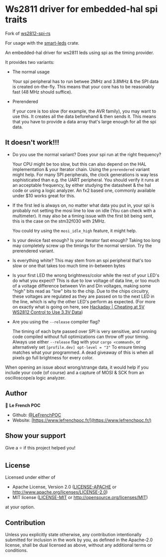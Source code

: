 # Ws2811 driver for embedded-hal spi traits

Fork of [ws2812-spi-rs](https://github.com/smart-leds-rs/ws2812-spi-rs)

For usage with the [smart-leds](https://github.com/smart-leds-rs/smart-leds)
crate.

An embedded-hal driver for ws2811 leds using spi as the timing provider.

It provides two variants:
- The normal usage

  Your spi peripheral has to run betwee 2MHz and 3.8MHz & the SPI data is created on-the-fly.
  This means that your core has to be reasonably fast (48 MHz should suffice).
- Prerendered

  If your core is too slow (for example, the AVR family), you
  may want to use this. It creates all the data beforehand & then sends it. This
  means that you have to provide a data array that's large enough for all the
  spi data.

## It doesn't work!!!
- Do you use the normal variant? Does your spi run at the right frequency?

  Your CPU might be too slow, but this can also depend on the HAL implementation
  & your Iterator chain. Using the `prerendered` variant might help. For many
  SPI peripherals, the clock generations is way less sophisticated than e.g.
  the UART peripheral. You should verify it runs at an acceptable frequency, by
  either studying the datasheet & the hal code or using a logic analyzer. An
  fx2 based one, commonly available under $10 works great for this.

- If the first led is always on, no matter what data you put in, your spi is
  probably not setting the mosi line to low on idle (You can check with a multimeter).
  It may also be a timing issue with the first bit being sent, this is the case
  on the stm32f030 with 2MHz.

  You could try using the `mosi_idle_high` feature, it might help.

- Is your device fast enough? Is your iterator fast enough? Taking too long may
  completely screw up the timings for the normal version. Try the prerendered variant.

- Is everything white? This may stem from an spi peripheral that's too slow or
  one that takes too much time in-between bytes

- Is your first LED the wrong brightness/color while the rest of your LED's do what you expect?
This is due to low voltage of data line, or too much of a voltage difference between Vin and Din
voltages, making some "high" bits read as "low" bits to the chip. Due to the chips circuitry, these
voltages are regulated as they are passed on to the next LED in the line, which is why the other LED's
perform as expected. (For more on exactly what is going on here, see [Hackaday | Cheating at 5V WS2812 Control to Use 3.3V Data](https://hackaday.com/2017/01/20/cheating-at-5v-ws2812-control-to-use-a-3-3v-data-line/))

- Are you using the `--release` compiler flag?  

  The timing of each byte passed over SPI is very sensitive, and running code compiled
  without full optimizations can throw off your timing. Always use either `--release`
  flag with your `cargo <command>`, or alternatively set `[profile.dev] opt-level = "3"` 
  To ensure timing matches what your programmed. A dead giveaway of this is when all 
  pixels go full brightness for every color. 

When opening an issue about wrong/strange data, it would help if you include
your code (of course) and a capture of MOSI & SCK from an oscilloscope/a logic
analyzer.

## Author

👤 **Le French POC**

* Github: [@LeFrenchPOC](https://github.com/LeFrenchPOC)
* Website: [https://www.lefrenchpoc.fr/](https://www.lefrenchpoc.fr/)

## Show your support

Give a ⭐️ if this project helped you!

## License

Licensed under either of

- Apache License, Version 2.0 ([LICENSE-APACHE](LICENSE-APACHE) or http://www.apache.org/licenses/LICENSE-2.0)
- MIT license ([LICENSE-MIT](LICENSE-MIT) or http://opensource.org/licenses/MIT)

at your option.

## Contribution

Unless you explicitly state otherwise, any contribution intentionally submitted
for inclusion in the work by you, as defined in the Apache-2.0 license, shall be
dual licensed as above, without any additional terms or conditions.
